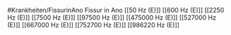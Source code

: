 #Krankheiten/FissurinAno
Fissur in Ano
[[50 Hz (E)]]
[[600 Hz (E)]]
[[2250 Hz (E)]]
[[7500 Hz (E)]]
[[97500 Hz (E)]]
[[475000 Hz (E)]]
[[527000 Hz (E)]]
[[667000 Hz (E)]]
[[752700 Hz (E)]]
[[986220 Hz (E)]]